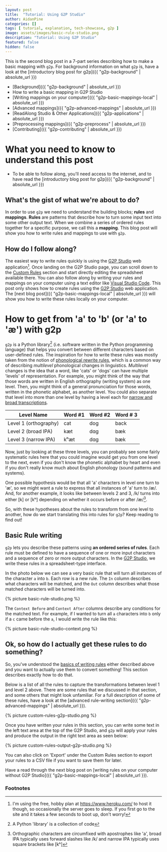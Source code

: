 ```yaml
---
layout: post
title:  "Tutorial: Using G2P Studio"
author: AidanPine
categories: []
tags: [ tutorial, explanation, tech-showcase, g2p ]
image: assets/images/basic-rule-studio.png
description: "Tutorial: Using G2P Studio"
featured: false
hidden: false
---
```


This is the second blog post in a 7-part series describing how to make a basic mapping with `g2p`. For background information on what `g2p` is, have a look at the [introductory blog post for g2p]({{ "g2p-background" | absolute_url }})


- [Background]({{ "g2p-background" | absolute_url }})
- How to write a basic mapping in G2P Studio
- [Writing mappings on your computer]({{ "g2p-basic-mappings-local" | absolute_url }})
- [Advanced mappings]({{ "g2p-advanced-mappings" | absolute_url }})
- [ReadAlong Studio & Other Applications]({{ "g2p-applications" | absolute_url }})
- [Preprocessing mappings]({{ "g2p-preprocess" | absolute_url }})
- [Contributing]({{ "g2p-contributing" | absolute_url }})

# What you need to know to understand this post

- To be able to follow along, you'll need access to the internet, and to have read the [introductory blog post for g2p]({{ "g2p-background" | absolute_url }})

## What's the gist of what we're about to do?

In order to use `g2p` we need to understand the building blocks; **rules** and **mappings**. **Rules** are patterns that describe how to turn some input text into some other output text. When we combine a series of ordered rules together for a specific purpose, we call this a **mapping**. This blog post will show you how to write rules and mappings to use with `g2p`.

## How do I follow along?

The easiest way to write rules quickly is using the [G2P Studio](https://g2p-studio.herokuapp.com/) web application[^1]. Once landing on the G2P Studio page, you can scroll down to the [Custom Rules](https://g2p-studio.herokuapp.com/#out_delimiter-0:~:text=Custom%20Rules) section and start directly editing the spreadsheet available there. You can also follow along by writing your rules and mappings on your computer using a text editor like [Visual Studio Code](https://code.visualstudio.com/). This post only shows how to create rules using the [G2P Studio](https://g2p-studio.herokuapp.com/) web application. The [next blog post]({{ "g2p-basic-mappings-local" | absolute_url }}) will show you how to write these rules locally on your computer.

# How to get from 'a' to 'b' (or 'a' to 'æ') with g2p

`g2p` is a Python library[^2] (i.e. software written in the Python programming language) that helps you convert between different characters based on user-defined rules. The inspiration for how to write these rules was mostly taken from the notion of [phonological rewrite rules](https://en.wikipedia.org/wiki/Phonological_rule), which is a common way of describing *multilevel* phonological changes in linguistics. *Multilevel* changes is the idea that a word, like 'cats' or 'dogs' can have multiple 'levels' of representation. For example, you might think of the way that those words are written in English orthography (writing system) as one level. Then, you might think of a general pronunciation for those words, written in the phonetic alphabet, as another level. You could also separate that level into more than one level by having a level each for [narrow and broad transcriptions](https://en.wikipedia.org/wiki/Phonetic_transcription#Narrow_versus_broad_transcription:~:text=orthography.-,Narrow%20versus%20broad%20transcription).

| Level Name |  Word #1   |  Word #2  | Word # 3 |
|---|---|---|---|
| Level 1 (orthography) | cat | dog | back |
| Level 2 (broad IPA) | kæt | dɑɡ | bæk |
| Level 3 (narrow IPA) | kʰæt | dɑɡ | bæk |

Now, just by looking at these three levels, you can probably see some fairly systematic rules here that you could imagine would get you from one level to the next, even if you don't know the phonetic alphabet by heart and even if you don't really know much about English phonology (sound patterns and systems).

One possible hypothesis would be that all 'a' characters in level one turn to 'æ', so we might want a rule to express that all instances of 'a' turn to /æ/. And, for another example, it looks like between levels 2 and 3, /k/ turns into either [k] or [kʰ] depending on whether it occurs before or after /æ/[^3]. 

So, with these hypotheses about the rules to transform from one level to another, how do we start translating this into rules for `g2p`? Keep reading to find out!


## Basic Rule writing

`g2p` lets you describe these patterns using **an ordered series of rules**. Each rule must be defined to have a sequence of one or more input characters and a sequence of zero or more output characters. In the [G2P Studio](https://g2p-studio.herokuapp.com/), we write these rules in a spreadsheet-type interface. 

In the photo below we can see a very basic rule that will turn all instances of the character `a` into `b`. Each row is a new rule. The `In` column describes what characters will be matched, and the `Out` column describes what those matched characters will be turned into.

{% picture basic-rule-studio.png %}

 The `Context Before` and `Context After` columns describe any conditions for the matched text. For example, if I wanted to turn all `a` characters into `b` only if a `c` came before the `a`, I would write the rule like this:

 {% picture basic-rule-studio-context.png %}

## Ok, so how do I actually get these rules to do something?

So, you've understood the [basics of writing rules](#basic-rule-writing) either described above and you want to actually use them to convert something! This section describes exactly how to do that. 

Below is a list of all the rules to capture the transformations between level 1 and level 2 above. There are some rules that we discussed in that section, and some others that might look unfamiliar. For a full description of some of these rules, have a look at the [advanced rule-writing section]({{ "g2p-advanced-mappings" | absolute_url }}).

{% picture custom-rules-g2p-studio.png %}

Once you have written your rules in this section, you can write some text in the left text area at the top of the G2P Studio, and `g2p` will apply your rules and produce the output in the right text area as seen below:

{% picture custom-rules-output-g2p-studio.png %}

You can also click on 'Export' under the Custom Rules section to export your rules to a CSV file if you want to save them for later.

Have a read through the next blog post on [writing rules on your computer without G2P Studio]({{ "g2p-basic-mappings-local" | absolute_url }}).

### Footnotes

[^1]: I'm using the free, hobby plan at <https://www.heroku.com/> to host it though, so occasionally the server goes to sleep. If you first go to the site and it takes a few seconds to boot up, don't worry!
[^2]: A Python 'library' is a collection of code
[^3]: Orthographic characters are circumfixed with apostrophes like 'a', broad IPA typically uses forward slashes like /k/ and narrow IPA typically uses square brackets like [kʰ]